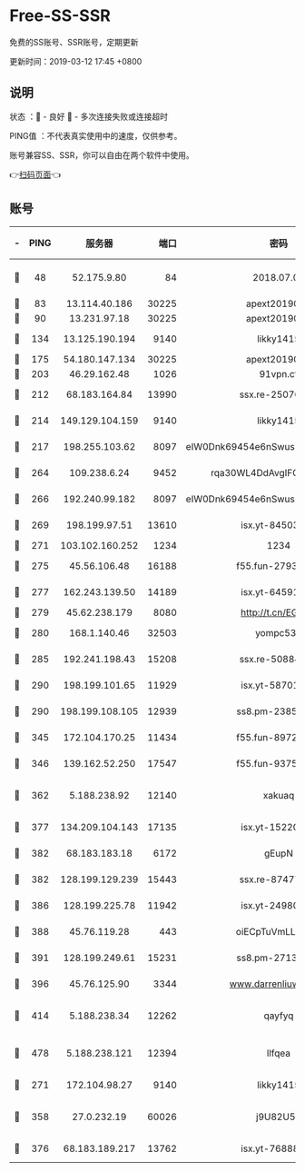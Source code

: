 # Free-SS-SSR

免费的SS账号、SSR账号，定期更新

更新时间：2019-03-12 17:45 +0800

## 说明

状态     ：🙂 - 良好 🙁 - 多次连接失败或连接超时

PING值   ：不代表真实使用中的速度，仅供参考。

账号兼容SS、SSR，你可以自由在两个软件中使用。

👉[扫码页面](https://liesauer.github.io/Free-SS-SSR/)👈

## 账号

|-|PING|服务器|端口|密码|加密方式|区域|
|:----:|:----:|:-----:|-----:|:----:|:----:|:----:|
|🙂|48|52.175.9.80|84|2018.07.07|chacha20-ietf-poly1305|HK|
|🙂|83|13.114.40.186|30225|apext2019006|chacha20|JP|
|🙂|90|13.231.97.18|30225|apext2019006|chacha20|JP|
|🙂|134|13.125.190.194|9140|likky1415|aes-256-cfb|KR|
|🙂|175|54.180.147.134|30225|apext2019006|chacha20|KR|
|🙂|203|46.29.162.48|1026|91vpn.cf|rc4-md5|RU|
|🙂|212|68.183.164.84|13990|ssx.re-25076562|aes-256-cfb|US|
|🙂|214|149.129.104.159|9140|likky1415|aes-256-cfb|HK|
|🙂|217|198.255.103.62|8097|eIW0Dnk69454e6nSwuspv9DmS201tQ0D|aes-256-cfb|US|
|🙂|264|109.238.6.24|9452|rqa30WL4DdAvgIFG6Fs3znzTa|aes-256-cfb|FR|
|🙂|266|192.240.99.182|8097|eIW0Dnk69454e6nSwuspv9DmS201tQ0D|aes-256-cfb|US|
|🙂|269|198.199.97.51|13610|isx.yt-84503596|aes-256-cfb|US|
|🙂|271|103.102.160.252|1234|1234|rc4-md5|JP|
|🙂|275|45.56.106.48|16188|f55.fun-27930556|aes-256-cfb|US|
|🙂|277|162.243.139.50|14189|isx.yt-64591414|aes-256-cfb|US|
|🙂|279|45.62.238.179|8080|http://t.cn/EGJIyrl|rc4-md5|CA|
|🙂|280|168.1.140.46|32503|yompc535|aes-256-cfb|AU|
|🙂|285|192.241.198.43|15208|ssx.re-50884758|aes-256-cfb|US|
|🙂|290|198.199.101.65|11929|isx.yt-58701773|aes-256-cfb|US|
|🙂|290|198.199.108.105|12939|ss8.pm-23852707|aes-256-cfb|US|
|🙂|345|172.104.170.25|11434|f55.fun-89729095|aes-256-cfb|SG|
|🙂|346|139.162.52.250|17547|f55.fun-93753526|aes-256-cfb|SG|
|🙂|362|5.188.238.92|12140|xakuaq|chacha20-ietf-poly1305|BR|
|🙂|377|134.209.104.143|17135|isx.yt-15220743|aes-256-cfb|SG|
|🙂|382|68.183.183.18|6172|gEupN|aes-256-cfb|SG|
|🙂|382|128.199.129.239|15443|ssx.re-87477398|aes-256-cfb|SG|
|🙂|386|128.199.225.78|11942|isx.yt-24980353|aes-256-cfb|SG|
|🙂|388|45.76.119.28|443|oiECpTuVmLLxk4Ts|aes-256-cfb|AU|
|🙂|391|128.199.249.61|15231|ss8.pm-27130247|aes-256-cfb|SG|
|🙂|396|45.76.125.90|3344|www.darrenliuwei.com|aes-256-cfb|AU|
|🙂|414|5.188.238.34|12262|qayfyq|chacha20-ietf-poly1305|BR|
|🙂|478|5.188.238.121|12394|llfqea|chacha20-ietf-poly1305|BR|
|🙂|271|172.104.98.27|9140|likky1415|aes-256-cfb|JP|
|🙂|358|27.0.232.19|60026|j9U82U53|xchacha20-ietf-poly1305|HK|
|🙂|376|68.183.189.217|13762|isx.yt-76888960|aes-256-cfb|SG|
